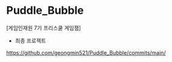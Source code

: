 # Puddle_Bubble
[게임인재원 7기 프리스쿨 게임잼]

* 최종 프로젝트

https://github.com/geongmin521/Puddle_Bubble/commits/main/
